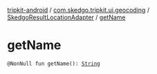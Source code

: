 [tripkit-android](../../index.md) / [com.skedgo.tripkit.ui.geocoding](../index.md) / [SkedgoResultLocationAdapter](index.md) / [getName](./get-name.md)

# getName

`@NonNull fun getName(): `[`String`](https://kotlinlang.org/api/latest/jvm/stdlib/kotlin/-string/index.html)